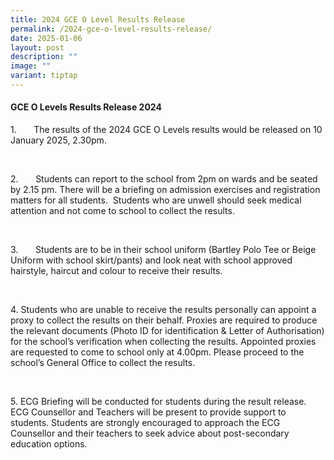 ```yaml
---
title: 2024 GCE O Level Results Release
permalink: /2024-gce-o-level-results-release/
date: 2025-01-06
layout: post
description: ""
image: ""
variant: tiptap
---
```

<h4>GCE O Levels Results Release 2024</h4>
<p>1.&nbsp;&nbsp;&nbsp;&nbsp;&nbsp;&nbsp; The results of the 2024 GCE O Levels
results would be released on 10 January 2025, 2.30pm.</p>
<p>&nbsp;</p>
<p>2.&nbsp;&nbsp;&nbsp;&nbsp;&nbsp;&nbsp; Students can report to the school
from 2pm on wards and be seated by 2.15 pm. There will be a briefing on
admission exercises and registration matters for all students.&nbsp; Students
who are unwell should seek medical attention and not come to school to
collect the results.</p>
<p>&nbsp;</p>
<p>3.&nbsp;&nbsp;&nbsp;&nbsp;&nbsp;&nbsp; Students are to be in their school
uniform (Bartley Polo Tee or Beige Uniform with school skirt/pants) and
look neat with school approved hairstyle, haircut and colour to receive
their results.</p>
<p>&nbsp;</p>
<p>4. Students who are unable to receive the results personally can appoint
a proxy to collect the results on their behalf. Proxies are required to
produce the relevant documents (Photo ID for identification &amp; Letter
of Authorisation) for the school’s verification when collecting the results.
Appointed proxies are requested to come to school only at 4.00pm. Please
proceed to the school’s General Office to collect the results.&nbsp;</p>
<p>&nbsp;</p>
<p>5. ECG Briefing will be conducted for students during the result release.
ECG Counsellor and Teachers will be present to provide support to students.
Students are strongly encouraged to approach the ECG Counsellor and their
teachers to seek advice about post-secondary education options.</p>
<p>&nbsp;</p>